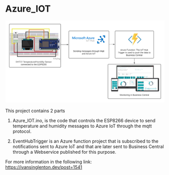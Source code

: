 # Azure_IOT


![alt text](https://github.com/ivanrlg/TelemetryInBusisnessCentral/blob/master/Images/Diagram.png)

This project contains 2 parts

1) Azure_IOT.ino, is the code that controls the ESP8266 device to send temperature and humidity messages to Azure IoT through the mqtt protocol.

2) EventHubTrigger is an Azure function project that is subscribed to the notifications sent to Azure IoT and that are later sent to Business Central through a Webservice published for this purpose.

For more information in the following link: https://ivansinglenton.dev/post=1541
